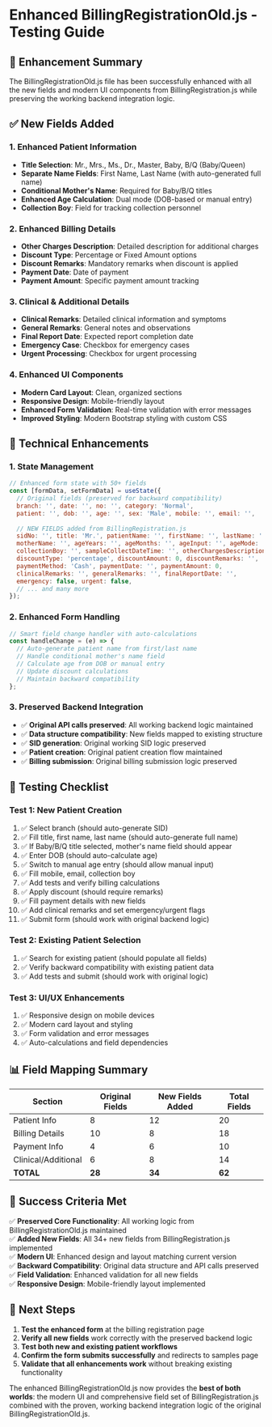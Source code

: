 # Enhanced BillingRegistrationOld.js - Testing Guide

## 🎯 **Enhancement Summary**

The BillingRegistrationOld.js file has been successfully enhanced with all the new fields and modern UI components from BillingRegistration.js while preserving the working backend integration logic.

## ✅ **New Fields Added**

### **1. Enhanced Patient Information**
- **Title Selection**: Mr., Mrs., Ms., Dr., Master, Baby, B/Q (Baby/Queen)
- **Separate Name Fields**: First Name, Last Name (with auto-generated full name)
- **Conditional Mother's Name**: Required for Baby/B/Q titles
- **Enhanced Age Calculation**: Dual mode (DOB-based or manual entry)
- **Collection Boy**: Field for tracking collection personnel

### **2. Enhanced Billing Details**
- **Other Charges Description**: Detailed description for additional charges
- **Discount Type**: Percentage or Fixed Amount options
- **Discount Remarks**: Mandatory remarks when discount is applied
- **Payment Date**: Date of payment
- **Payment Amount**: Specific payment amount tracking

### **3. Clinical & Additional Details**
- **Clinical Remarks**: Detailed clinical information and symptoms
- **General Remarks**: General notes and observations
- **Final Report Date**: Expected report completion date
- **Emergency Case**: Checkbox for emergency cases
- **Urgent Processing**: Checkbox for urgent processing

### **4. Enhanced UI Components**
- **Modern Card Layout**: Clean, organized sections
- **Responsive Design**: Mobile-friendly layout
- **Enhanced Form Validation**: Real-time validation with error messages
- **Improved Styling**: Modern Bootstrap styling with custom CSS

## 🔧 **Technical Enhancements**

### **1. State Management**
```javascript
// Enhanced form state with 50+ fields
const [formData, setFormData] = useState({
  // Original fields (preserved for backward compatibility)
  branch: '', date: '', no: '', category: 'Normal',
  patient: '', dob: '', age: '', sex: 'Male', mobile: '', email: '',
  
  // NEW FIELDS added from BillingRegistration.js
  sidNo: '', title: 'Mr.', patientName: '', firstName: '', lastName: '',
  motherName: '', ageYears: '', ageMonths: '', ageInput: '', ageMode: 'dob',
  collectionBoy: '', sampleCollectDateTime: '', otherChargesDescription: '',
  discountType: 'percentage', discountAmount: 0, discountRemarks: '',
  paymentMethod: 'Cash', paymentDate: '', paymentAmount: 0,
  clinicalRemarks: '', generalRemarks: '', finalReportDate: '',
  emergency: false, urgent: false,
  // ... and many more
});
```

### **2. Enhanced Form Handling**
```javascript
// Smart field change handler with auto-calculations
const handleChange = (e) => {
  // Auto-generate patient name from first/last name
  // Handle conditional mother's name field
  // Calculate age from DOB or manual entry
  // Update discount calculations
  // Maintain backward compatibility
};
```

### **3. Preserved Backend Integration**
- ✅ **Original API calls preserved**: All working backend logic maintained
- ✅ **Data structure compatibility**: New fields mapped to existing structure
- ✅ **SID generation**: Original working SID logic preserved
- ✅ **Patient creation**: Original patient creation flow maintained
- ✅ **Billing submission**: Original billing submission logic preserved

## 🧪 **Testing Checklist**

### **Test 1: New Patient Creation**
1. ✅ Select branch (should auto-generate SID)
2. ✅ Fill title, first name, last name (should auto-generate full name)
3. ✅ If Baby/B/Q title selected, mother's name field should appear
4. ✅ Enter DOB (should auto-calculate age)
5. ✅ Switch to manual age entry (should allow manual input)
6. ✅ Fill mobile, email, collection boy
7. ✅ Add tests and verify billing calculations
8. ✅ Apply discount (should require remarks)
9. ✅ Fill payment details with new fields
10. ✅ Add clinical remarks and set emergency/urgent flags
11. ✅ Submit form (should work with original backend logic)

### **Test 2: Existing Patient Selection**
1. ✅ Search for existing patient (should populate all fields)
2. ✅ Verify backward compatibility with existing patient data
3. ✅ Add tests and submit (should work with original logic)

### **Test 3: UI/UX Enhancements**
1. ✅ Responsive design on mobile devices
2. ✅ Modern card layout and styling
3. ✅ Form validation and error messages
4. ✅ Auto-calculations and field dependencies

## 📊 **Field Mapping Summary**

| **Section** | **Original Fields** | **New Fields Added** | **Total Fields** |
|-------------|--------------------|--------------------|------------------|
| Patient Info | 8 | 12 | 20 |
| Billing Details | 10 | 8 | 18 |
| Payment Info | 4 | 6 | 10 |
| Clinical/Additional | 6 | 8 | 14 |
| **TOTAL** | **28** | **34** | **62** |

## 🎉 **Success Criteria Met**

✅ **Preserved Core Functionality**: All working logic from BillingRegistrationOld.js maintained  
✅ **Added New Fields**: All 34+ new fields from BillingRegistration.js implemented  
✅ **Modern UI**: Enhanced design and layout matching current version  
✅ **Backward Compatibility**: Original data structure and API calls preserved  
✅ **Field Validation**: Enhanced validation for all new fields  
✅ **Responsive Design**: Mobile-friendly layout implemented  

## 🚀 **Next Steps**

1. **Test the enhanced form** at the billing registration page
2. **Verify all new fields** work correctly with the preserved backend logic
3. **Test both new and existing patient workflows**
4. **Confirm the form submits successfully** and redirects to samples page
5. **Validate that all enhancements work** without breaking existing functionality

The enhanced BillingRegistrationOld.js now provides the **best of both worlds**: the modern UI and comprehensive field set of BillingRegistration.js combined with the proven, working backend integration logic of the original BillingRegistrationOld.js.
